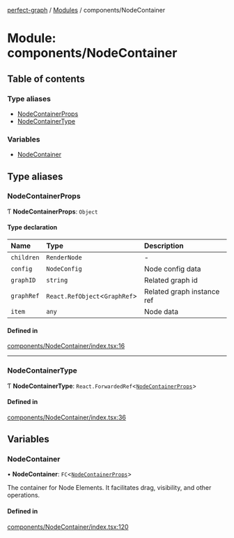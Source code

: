 [perfect-graph](../README.md) / [Modules](../modules.md) / components/NodeContainer

# Module: components/NodeContainer

## Table of contents

### Type aliases

- [NodeContainerProps](components_NodeContainer.md#nodecontainerprops)
- [NodeContainerType](components_NodeContainer.md#nodecontainertype)

### Variables

- [NodeContainer](components_NodeContainer.md#nodecontainer)

## Type aliases

### NodeContainerProps

Ƭ **NodeContainerProps**: `Object`

#### Type declaration

| Name | Type | Description |
| :------ | :------ | :------ |
| `children` | `RenderNode` | - |
| `config` | `NodeConfig` | Node config data |
| `graphID` | `string` | Related graph id |
| `graphRef` | `React.RefObject`<`GraphRef`\> | Related graph instance ref |
| `item` | `any` | Node data |

#### Defined in

[components/NodeContainer/index.tsx:16](https://github.com/MaastrichtU-IDS/perfect-graph/blob/15648b3/src/components/NodeContainer/index.tsx#L16)

___

### NodeContainerType

Ƭ **NodeContainerType**: `React.ForwardedRef`<[`NodeContainerProps`](components_NodeContainer.md#nodecontainerprops)\>

#### Defined in

[components/NodeContainer/index.tsx:36](https://github.com/MaastrichtU-IDS/perfect-graph/blob/15648b3/src/components/NodeContainer/index.tsx#L36)

## Variables

### NodeContainer

• **NodeContainer**: `FC`<[`NodeContainerProps`](components_NodeContainer.md#nodecontainerprops)\>

The container for Node Elements. It facilitates drag, visibility, and other
operations.

#### Defined in

[components/NodeContainer/index.tsx:120](https://github.com/MaastrichtU-IDS/perfect-graph/blob/15648b3/src/components/NodeContainer/index.tsx#L120)
